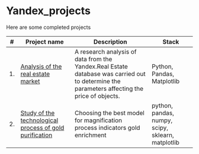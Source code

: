# Yandex_projects

Here are some completed projects

| #    | Project name             | Description                                                     | Stack                                                      |
| ---- | ------------------------------------------------------------ | ------------------------------------------------------------ | ------------------------------------------------------------ |
| 1.   | [Analysis of the real estate market](https://github.com/Shevchenko-Juls/Yandex_projects/tree/main/Flats%20cost_analitics) | A research analysis of data from the Yandex.Real Estate database was carried out to determine the parameters affecting the price of objects.|Python, Pandas, Matplotlib       |
| 2.   | [Study of the technological process of gold purification](https://github.com/Shevchenko-Juls/Yandex_projects/tree/main/Gold%20recovery%20Analitics%26ML) | Choosing the best model for magnification process indicators gold enrichment| python, pandas, numpy, scipy, sklearn, matplotlib |

